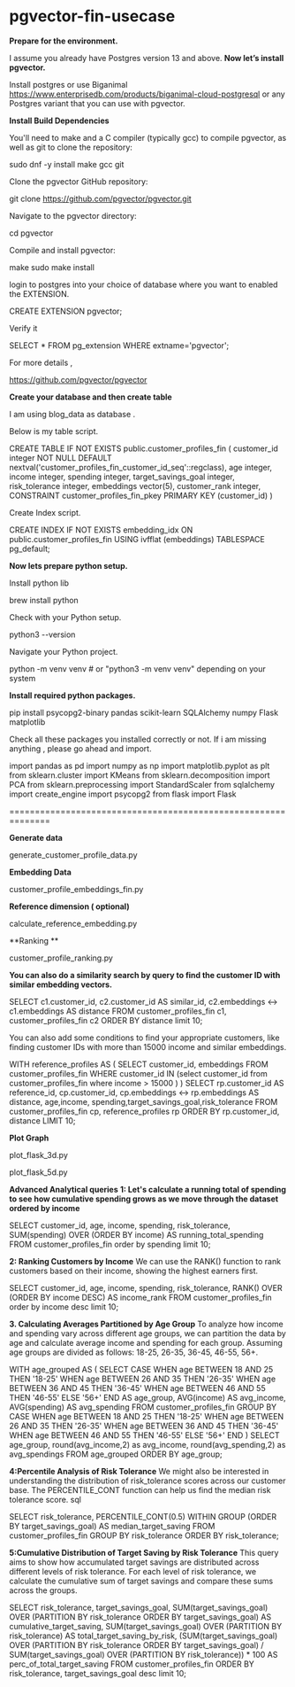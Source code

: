 # pgvector-fin-usecase


**Prepare for the environment.**

I assume you already have Postgres version 13 and above.
**Now let’s install pgvector.**

Install postgres or use Biganimal https://www.enterprisedb.com/products/biganimal-cloud-postgresql or any Postgres variant that you can use with pgvector.

**Install Build Dependencies**

You'll need to make and a C compiler (typically gcc) to compile pgvector, as well as git to clone the repository:

sudo dnf -y install make gcc git

Clone the pgvector GitHub repository:

git clone https://github.com/pgvector/pgvector.git

Navigate to the pgvector directory:

cd pgvector

Compile and install pgvector:

make
sudo make install

login to postgres into your choice of database where you want to enabled the EXTENSION.

CREATE EXTENSION pgvector;


Verify it

SELECT * FROM pg_extension WHERE extname='pgvector';

For more details , 

https://github.com/pgvector/pgvector

**Create your database and then create table**

I am using blog_data as database .

Below is my table script.

CREATE TABLE IF NOT EXISTS public.customer_profiles_fin
(
    customer_id integer NOT NULL DEFAULT nextval('customer_profiles_fin_customer_id_seq'::regclass),
    age integer,
    income integer,
    spending integer,
    target_savings_goal integer,
    risk_tolerance integer,
    embeddings vector(5),
    customer_rank integer,
    CONSTRAINT customer_profiles_fin_pkey PRIMARY KEY (customer_id)
)

Create Index script.


CREATE INDEX IF NOT EXISTS embedding_idx
    ON public.customer_profiles_fin USING ivfflat
    (embeddings)
    TABLESPACE pg_default;

**Now lets prepare python setup.**

Install python lib

brew install python

Check with your Python setup.

python3 --version

Navigate your Python project.

python -m venv venv  # or "python3 -m venv venv" depending on your system

**Install required python packages.**

pip install psycopg2-binary pandas scikit-learn SQLAlchemy numpy Flask matplotlib

Check all these packages you installed correctly or not. If i am missing anything , please go ahead and import.

import pandas as pd
import numpy as np
import matplotlib.pyplot as plt
from sklearn.cluster import KMeans
from sklearn.decomposition import PCA
from sklearn.preprocessing import StandardScaler
from sqlalchemy import create_engine
import psycopg2
from flask import Flask


==============================================================

**Generate data**

generate_customer_profile_data.py

**Embedding Data**

customer_profile_embeddings_fin.py

**Reference dimension ( optional)**

calculate_reference_embedding.py

**Ranking **

customer_profile_ranking.py

**You can also do a similarity search by query  to find the customer ID with similar embedding vectors.**

SELECT c1.customer_id, c2.customer_id AS similar_id, 
       c2.embeddings <-> c1.embeddings AS distance
FROM customer_profiles_fin c1, customer_profiles_fin c2
ORDER BY distance limit 10;

You can also add some conditions to find your appropriate customers, like finding customer IDs with more than 15000 income and similar embeddings.

WITH reference_profiles AS (
  SELECT customer_id, embeddings
  FROM customer_profiles_fin
  WHERE customer_id IN (select customer_id from customer_profiles_fin where income > 15000 )
)
SELECT rp.customer_id AS reference_id, cp.customer_id, 
       cp.embeddings <-> rp.embeddings AS distance, age,income, spending,target_savings_goal,risk_tolerance
FROM customer_profiles_fin cp, reference_profiles rp
ORDER BY rp.customer_id, distance
LIMIT 10;

**Plot Graph**

plot_flask_3d.py

plot_flask_5d.py


**Advanced Analytical queries**
**1: Let's calculate a running total of spending to see how cumulative spending grows as we move through the dataset ordered by income**

SELECT
  customer_id,
  age,
  income,
  spending,
  risk_tolerance,
  SUM(spending) OVER (ORDER BY income) AS running_total_spending
FROM customer_profiles_fin order by spending limit 10;

**2: Ranking Customers by Income**
We can use the RANK() function to rank customers based on their income, showing the highest earners first.

SELECT
  customer_id,
  age,
  income,
  spending,
  risk_tolerance,
  RANK() OVER (ORDER BY income DESC) AS income_rank
FROM customer_profiles_fin order by income desc limit 10;

**3. Calculating Averages Partitioned by Age Group**
To analyze how income and spending vary across different age groups, we can partition the data by age and calculate average income and spending for each group. Assuming age groups are divided as follows: 18-25, 26-35, 36-45, 46-55, 56+.

WITH age_grouped AS (
    SELECT
        CASE
            WHEN age BETWEEN 18 AND 25 THEN '18-25'
            WHEN age BETWEEN 26 AND 35 THEN '26-35'
            WHEN age BETWEEN 36 AND 45 THEN '36-45'
            WHEN age BETWEEN 46 AND 55 THEN '46-55'
            ELSE '56+' END AS age_group,
        AVG(income) AS avg_income,
        AVG(spending) AS avg_spending
    FROM customer_profiles_fin
    GROUP BY CASE
            WHEN age BETWEEN 18 AND 25 THEN '18-25'
            WHEN age BETWEEN 26 AND 35 THEN '26-35'
            WHEN age BETWEEN 36 AND 45 THEN '36-45'
            WHEN age BETWEEN 46 AND 55 THEN '46-55'
            ELSE '56+' END
)
SELECT
    age_group,
    round(avg_income,2) as avg_income,
    round(avg_spending,2) as avg_spendings
FROM age_grouped
ORDER BY age_group;

**4:Percentile Analysis of Risk Tolerance**
We might also be interested in understanding the distribution of risk_tolerance scores across our customer base. The PERCENTILE_CONT function can help us find the median risk tolerance score.
sql

SELECT
  risk_tolerance,
  PERCENTILE_CONT(0.5) WITHIN GROUP (ORDER BY target_savings_goal) AS median_target_saving
FROM customer_profiles_fin
GROUP BY risk_tolerance
ORDER BY risk_tolerance;

**5:Cumulative Distribution of Target Saving by Risk Tolerance**
This query aims to show how accumulated target savings are distributed across different levels of risk tolerance. For each level of risk tolerance, we calculate the cumulative sum of target savings and compare these sums across the groups.

SELECT
  risk_tolerance,
  target_savings_goal,
  SUM(target_savings_goal) OVER (PARTITION BY risk_tolerance ORDER BY target_savings_goal) AS cumulative_target_saving,
  SUM(target_savings_goal) OVER (PARTITION BY risk_tolerance) AS total_target_saving_by_risk,
  (SUM(target_savings_goal) OVER (PARTITION BY risk_tolerance ORDER BY target_savings_goal) /
  SUM(target_savings_goal) OVER (PARTITION BY risk_tolerance)) * 100 AS perc_of_total_target_saving
FROM customer_profiles_fin
ORDER BY risk_tolerance, target_savings_goal desc  limit 10;





